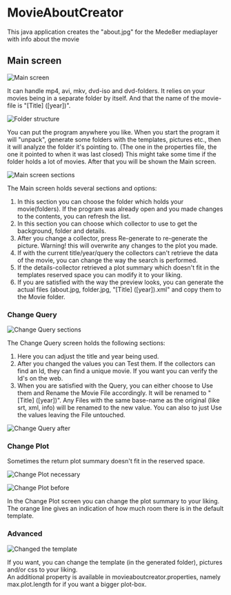 # MovieAboutCreator
This java application creates the "about.jpg" for the Mede8er mediaplayer with info about the movie

## Main screen
![Main screen](docs/screenshots/Main.jpg?raw=true "Main screen")

It can handle mp4, avi, mkv, dvd-iso and dvd-folders.
It relies on your movies being in a separate folder by itself. And that the name of the movie-file is "[Title] ([year])".

![Folder structure](docs/screenshots/FolderStructure.jpg?raw=true "Folder structure")

You can put the program anywhere you like.
When you start the program it will "unpack", generate some folders with the templates, pictures etc.,
then it will analyze the folder it's pointing to. (The one in the properties file, the one it pointed to when it was last closed) This might take some time if the folder holds a lot of movies.
After that you will be shown the Main screen.

![Main screen sections](docs/screenshots/Main2.jpg?raw=true "Main screen sections")

The Main screen holds several sections and options:
1. In this section you can choose the folder which holds your movie(folders). If the program was already open and you made changes to the contents, you can refresh the list.
2. In this section you can choose which collector to use to get the background, folder and details.
3. After you change a collector, press Re-generate to re-generate the picture. Warning! this will overwrite any changes to the plot you made.
4. If with the current title/year/query the collectors can't retrieve the data of the movie, you can change the way the search is performed.
5. If the details-collector retrieved a plot summary which doesn't fit in the templates reserved space you can modify it to your liking.
6. If you are satisfied with the way the preview looks, you can generate the actual files (about.jpg, folder.jpg, "[Title] ([year]).xml" and copy them to the Movie folder.

### Change Query
![Change Query sections](docs/screenshots/ChangeQueryBefore.jpg?raw=true "Change Query sections")

The Change Query screen holds the following sections:  
1. Here you can adjust the title and year being used.  
2. After you changed the values you can Test them. If the collectors can find an Id, they can find a unique movie. If you want you can verify the Id's on the web.  
3. When you are satisfied with the Query, you can either choose to Use them and Rename the Movie File accordingly. It will be renamed to "[Title] ([year])". Any Files with the same base-name as the original (like srt, xml, info) will be renamed to the new value. You can also to just Use the values leaving the File untouched.

![Change Query after](docs/screenshots/ChangeQueryAfter.jpg?raw=true "Change Query after")

### Change Plot
Sometimes the return plot summary doesn't fit in the reserved space.

![Change Plot necessary](docs/screenshots/ChangePlotNecessary.jpg?raw=true "Change Plot necessary")

![Change Plot before](docs/screenshots/ChangePlotBefore.jpg?raw=true "Change Plot before")

In the Change Plot screen you can change the plot summary to your liking. The orange line gives an indication of how much room there is in the default template.

### Advanced
![Changed the template](docs/screenshots/Advanced.jpg?raw=true "Changed the template")

If you want, you can change the template (in the generated folder), pictures and/or css to your liking.  
An additional property is available in movieaboutcreator.properties, namely max.plot.length for if you want a bigger plot-box. 

